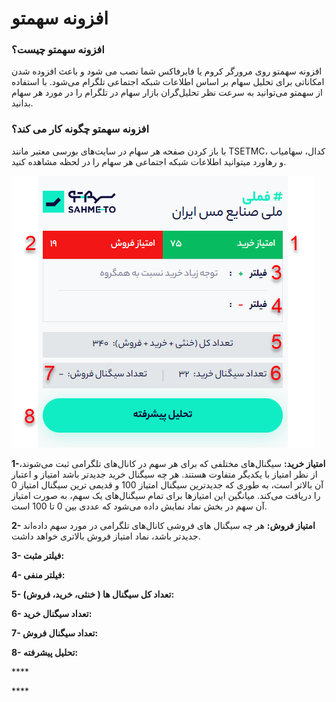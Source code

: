 # افزونه سهمتو

### افزونه سهمتو چیست؟

افزونه سهمتو روی مرورگر کروم یا فایرفاکس شما نصب می شود و باعث افزوده شدن امکاناتی برای تحلیل سهام بر اساس اطلاعات شبکه‌ اجتماعی تلگرام می‌شود. با استفاده از سهمتو می‌توانید به سرعت نظر تحلیل‌گران بازار سهام در تلگرام را در مورد هر سهام بدانید.

### افزونه سهمتو چگونه کار می کند؟

با باز کردن صفحه هر سهام در سایت‌های بورسی معتبر مانند TSETMC، کدال، سهامیاب و رهاورد میتوانید اطلاعات شبکه اجتماعی هر سهام را در لحظه مشاهده کنید. 

![&#x646;&#x645;&#x627;&#x6CC;&#x6CC; &#x627;&#x632; &#x627;&#x641;&#x632;&#x648;&#x646;&#x647; &#x633;&#x647;&#x645;&#x62A;&#x648;](../.gitbook/assets/afzwnh-shmtw.png)

**1-امتیاز خرید:** سیگنال‌های مختلفی که برای هر سهم در کانال‌های تلگرامی ثبت می‌شوند، از نظر امتیاز با یکدیگر متفاوت هستند. هر چه سیگنال خرید جدیدتر باشد امتیاز و اعتبار آن بالاتر است، به طوری که جدیدترین سیگنال امتیاز 100 و قدیمی ترین سیگنال امتیاز 0 را دریافت می‌کند. میانگین این امتیازها برای تمام سیگنال‌های یک سهم، به صورت امتیاز آن سهم در بخش نماد نمایش داده می‌شود که عددی بین 0 تا 100 است.

**2- امتیاز فروش:** هر چه سیگنال های فروشی کانال‌های تلگرامی در مورد سهم داده‌اند جدیدتر باشد، نماد امتیاز فروش بالاتری خواهد داشت.

**3- فیلتر مثبت:**

**4- فیلتر منفی:**

**5- تعداد کل سیگنال ها \( خنثی، خرید، فروش\):**

**6- تعداد سیگنال خرید:**

**7- تعداد سیگنال فروش:**

**8- تحلیل پیشرفته:**

\*\*\*\*

\*\*\*\*

